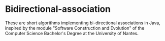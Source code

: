 # Bidirectional-association
These are short algorithms implementing bi-directional associations in Java, inspired by the module "Software Construction and Evolution" of the Computer Science Bachelor's Degree at the University of Nantes.
